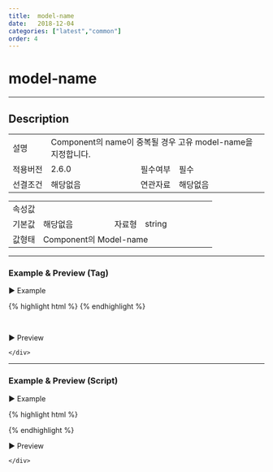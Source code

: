 ```yaml
---
title:  model-name
date:   2018-12-04
categories: ["latest","common"]
order: 4
---
```


model-name
===

---

## Description

<table style="width:100%">
    <colgroup>
        <col width="15%"/>
        <col width="35%"/>
        <col width="15%"/>
        <col width="35%"/>
    </colgroup>
    <tr>
        <td class="tdTitle tdBg">설명</td>
        <td colspan="3">Component의 name이 중복될 경우 고유 model-name을 지정합니다.</td>
    </tr>
    <tr>
        <td class="tdTitle tdBg">적용버전</td>
        <td>2.6.0</td>
        <td class="tdTitle tdBg">필수여부</td>
        <td class="tdRed">필수</td>
    </tr>
    <tr>
        <td class="tdTitle tdBg">선결조건</td>
        <td>해당없음</td>
        <td class="tdTitle tdBg">연관자료</td>
        <td>해당없음</td>
    </tr>
</table>
<table style="width:100%">
    <colgroup>
        <col width="15%"/>
        <col width="35%"/>
        <col width="15%"/>
        <col width="35%"/>
    </colgroup>
    <tr>
        <td class="tdTitle tdBg tdCenter" colspan="4">속성값</td>
    </tr>
    <tr>
        <td class="tdTitle tdBg">기본값</td>
        <td>해당없음</td>
        <td class="tdTitle tdBg">자료형</td>
        <td>string</td>
    </tr>
    <tr>
        <td class="tdTitle tdBg">값형태</td>
        <td colspan="3">Component의 Model-name</td>
    </tr>
</table>

---
### Example & Preview (Tag)

<sbux-tabs id="exTab1" name="exTab1" uitype="normal" title-target-id-array="exTab1_1" title-text-array="-">
</sbux-tabs>
<div class="tab-content">
    <div id="exTab1_1">

▶ Example

{% highlight html %}
<sbux-input id="sbIdx1" name="sbTagNm" uitype="text" model-name="sbModelNm1"></sbux-input>
<sbux-input id="sbIdx2" name="sbTagNm" uitype="text" model-name="sbModelNm2"></sbux-input>
{% endhighlight %}

<br>

▶ Preview

<sbux-input id="sbIdx1" name="sbTagNm" uitype="text" model-name="sbModelNm1"></sbux-input>
<sbux-input id="sbIdx2" name="sbTagNm" uitype="text" model-name="sbModelNm2"></sbux-input>

    </div>
</div>

---
### Example & Preview (Script)

<sbux-tabs id="exTab2" name="exTab2" uitype="normal" title-target-id-array="exTab2_1" title-text-array="-">
</sbux-tabs>
<div class="tab-content">
    <div id="exTab2_1">

▶ Example

{% highlight html %}
<div id="sbArea1"></div>
<div id="sbArea2"></div>
<script>
    $(document).ready(function(){
        $('#sbArea1').sbInput({
            name : 'sbScriptNm',
            uitype : 'text',
            modelName : 'sbModelNm1'
        });
        $('#sbArea2').sbInput({
            name : 'sbScriptNm',
            uitype : 'text',
            modelName : 'sbModelNm2'
        });
    }); 
</script>
{% endhighlight %}

<br>

▶ Preview 

<div id="sbArea1"></div>
<div id="sbArea2"></div>
<script>
    $(document).ready(function(){
        $('#sbArea1').sbInput({
            name : 'sbScriptNm',
            uitype : 'text',
            modelName : 'sbModelNm1'
        });
        $('#sbArea2').sbInput({
            name : 'sbScriptNm',
            uitype : 'text',
            modelName : 'sbModelNm2'
        });
    }); 
</script>

    </div>
</div>
